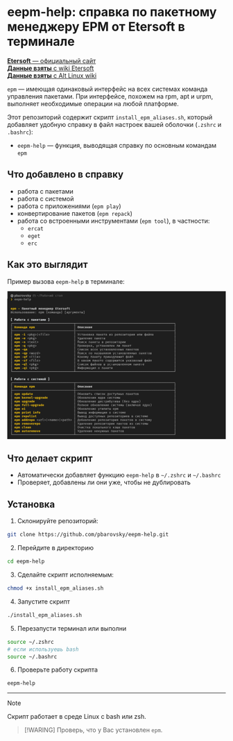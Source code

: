 # eepm-help: справка по пакетному менеджеру EPM от Etersoft в терминале

[**Etersoft** — официальный сайт](https://etersoft.ru/)  
[**Данные взяты** с wiki Etersoft](https://wiki.etersoft.ru/Epm)  
[**Данные взяты** с Alt Linux wiki](https://www.altlinux.org/Epm)

`epm` — имеющая одинаковый интерфейс на всех системах команда управления пакетами. При интерфейсе, похожем на rpm, apt и urpm, выполняет необходимые операции на любой платформе.

Этот репозиторий содержит скрипт `install_epm_aliases.sh`, который добавляет удобную справку в файл настроек вашей оболочки (`.zshrc` и `.bashrc`):

- `eepm-help` — функция, выводящая справку по основным командам `epm`

## Что добавлено в справку

- работа с пакетами
- работа с системой
- работа с приложениями (`epm play`)
- конвертирование пакетов (`epm repack`)
- работа со встроенными инструментами (`epm tool`), в частности:
  - `ercat`
  - `eget`
  - `erc`

## Как это выглядит

Пример вызова `eepm-help` в терминале:

![epm-help preview](./image.png)

## Что делает скрипт

- Автоматически добавляет функцию `eepm-help` в `~/.zshrc` и `~/.bashrc`
- Проверяет, добавлены ли они уже, чтобы не дублировать

## Установка

1. Склонируйте репозиторий:

```bash
git clone https://github.com/pbarovsky/eepm-help.git
```

2. Перейдите в директорию

```bash
cd eepm-help
```

3. Сделайте скрипт исполняемым:

```bash
chmod +x install_epm_aliases.sh
```

4. Запустите скрипт

```bash
./install_epm_aliases.sh
```

5. Перезапусти терминал или выполни

```bash
source ~/.zshrc
# если используешь bash
source ~/.bashrc
```

6. Проверьте работу скрипта

```bash
eepm-help
```

---

> [!NOTE]
> Скрипт работает в среде Linux с bash или zsh.

> [!WARING]
> Проверь, что у Вас установлен `epm`.
